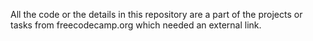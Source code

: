 All the code or the details in this repository are a part of the projects or tasks from freecodecamp.org which needed an external link. 

